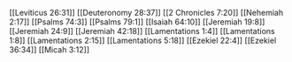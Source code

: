 [[Leviticus 26:31]]
[[Deuteronomy 28:37]]
[[2 Chronicles 7:20]]
[[Nehemiah 2:17]]
[[Psalms 74:3]]
[[Psalms 79:1]]
[[Isaiah 64:10]]
[[Jeremiah 19:8]]
[[Jeremiah 24:9]]
[[Jeremiah 42:18]]
[[Lamentations 1:4]]
[[Lamentations 1:8]]
[[Lamentations 2:15]]
[[Lamentations 5:18]]
[[Ezekiel 22:4]]
[[Ezekiel 36:34]]
[[Micah 3:12]]
